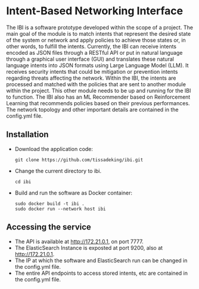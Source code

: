 # Intent-Based Networking Interface

The IBI is a software prototype developed within the scope of a project. The main goal of the module is to match intents that 
represent the desired state of the system or network and apply policies to 
achieve those states or, in other words, to fulfill the intents. Currently, the 
IBI can receive intents encoded as JSON files through a RESTful API or put in natural language through a 
graphical user interface (GUI) and translates these natural language intents into JSON formats using Large Language Model (LLM). It receives security intents that could be 
mitigation or prevention intents regarding threats affecting the network. Within 
the IBI, the intents are processed and matched with the policies that are sent 
to another module within the project. This other module needs to be up and running for the IBI to function.
The IBI also has an ML Recommender based on Reinforcement Learning that recommends policies based on their previous performances.
The network topology and other important details are contained in the config.yml file.


## Installation

- Download the application code:
    ```
    git clone https://github.com/tissadeking/ibi.git
    ```
- Change the current directory to ibi.
    ```
    cd ibi

- Build and run the software as Docker container:
    ```
    sudo docker build -t ibi .
    sudo docker run --network host ibi
    ```
## Accessing the service
- The API is available at http://172.21.0.1, on port 7777.
- The ElasticSearch Instance is exposted at port 9200, also at http://172.21.0.1.
- The IP at which the software and ElasticSearch run can be changed in the config.yml file.
- The entire API endpoints to access stored intents, etc are contained in the config.yml file.
